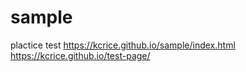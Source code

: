 # sample
plactice test
https://kcrice.github.io/sample/index.html
https://kcrice.github.io/test-page/
